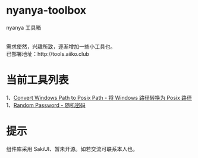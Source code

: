 # nyanya-toolbox

nyanya 工具箱

<br>
需求使然，兴趣所致，逐渐增加一些小工具也。
<br>
已部署地址：http://tools.aiiko.club

# 当前工具列表

1、[Convert Windows Path to Posix Path - 将 Windows 路径转换为 Posix 路径](http://tools.aiiko.club/windowsPathToPosixPath)
1、[Random Password - 随机密码](http://tools.aiiko.club/windowsPathToPosixPath)

# 提示

组件库采用 SakiUI、暂未开源。如若交流可联系本人也。
